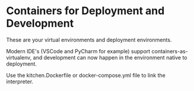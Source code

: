 # Containers for Deployment and Development
These are your virtual environments and deployment environments.

Modern IDE's (VSCode and PyCharm for example) support containers-as-virtualenv, and
 development can now happen in the environment native to deployment. 
 
Use the kitchen.Dockerfile or docker-compose.yml file to link the interpreter.